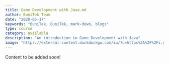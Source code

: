 ```yaml
---
title: Game Development with Java.md
author: BuniTek Team
date: "2020-05-17"
keywords: "BuniTek, BuniTek, mark-down, blogs"
type: course
category: available
description: "An introduction to Game Development with Java"
image: "https://external-content.duckduckgo.com/iu/?u=https%3A%2F%2Fi.ytimg.com%2Fvi%2F0_tO8HgJiLQ%2Fmaxresdefault.jpg&f=1&nofb=1"
---
```


Content to be added soon!


